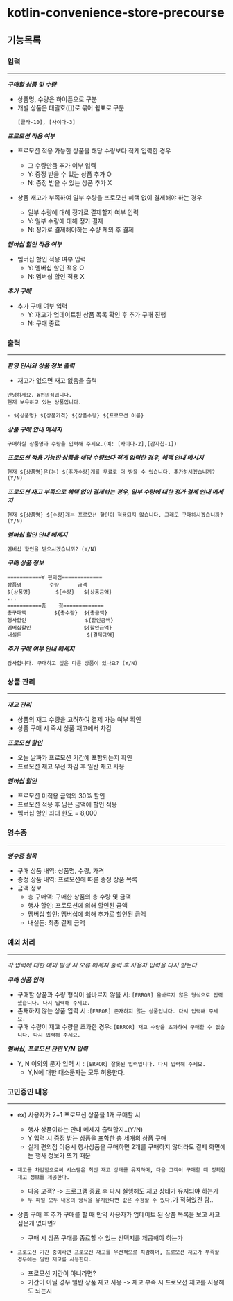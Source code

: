 # kotlin-convenience-store-precourse

## 기능목록

### 입력

---
**_구매할 상품 및 수량_**
- 상품명, 수량은 하이픈으로 구분
- 개별 상품은 대괄호([])로 묶어 쉼표로 구분
    ```
    [콜라-10], [사이다-3]
    ```

**_프로모션 적용 여부_**
- 프로모션 적용 가능한 상품을 해당 수량보다 적게 입력한 경우
  - 그 수량만큼 추가 여부 입력
  - Y: 증정 받을 수 있는 상품 추가 O
  - N: 증정 받을 수 있는 상품 추가 X


- 상품 재고가 부족하여 일부 수량을 프로모션 혜택 없이 결제해야 하는 경우
  - 일부 수량에 대해 정가로 결제할지 여부 입력
  - Y: 일부 수량에 대해 정가 결제
  - N: 정가로 결제해야하는 수량 제외 후 결제

**_멤버십 할인 적용 여부_**
- 멤버십 할인 적용 여부 입력
  - Y: 멤버십 할인 적용 O
  - N: 멤버십 할인 적용 X

**_추가 구매_**
- 추가 구매 여부 입력
  - Y: 재고가 업데이트된 상품 목록 확인 후 추가 구매 진행
  - N: 구매 종료

### 출력

---

**_환영 인사와 상품 정보 출력_**
  - 재고가 없으면 재고 없음을 출력
```
안녕하세요. W편의점입니다.
현재 보유하고 있는 상품입니다.

- ${상품명} ${상품가격} ${상품수량} ${프로모션 이름}
```
**_상품 구매 안내 메세지_**
```
구매하실 상품명과 수량을 입력해 주세요.(예: [사이다-2],[감자칩-1])
```

**_프로모션 적용 가능한 상품을 해당 수량보다 적게 입력한 경우, 혜택 안내 메시지_**
```
현재 ${상품명}은(는) ${추가수량}개를 무료로 더 받을 수 있습니다. 추가하시겠습니까? (Y/N)
```

**_프로모션 재고 부족으로 혜택 없이 결제하는 경우, 일부 수량에 대한 정가 결제 안내 메세지_**
```
현재 ${상품명} ${수량}개는 프로모션 할인이 적용되지 않습니다. 그래도 구매하시겠습니까? (Y/N)
```

**_멤버십 할인 안내 메세지_**
```
멤버십 할인을 받으시겠습니까? (Y/N)
```

**_구매 상품 정보_**
```
===========W 편의점=============
상품명		    수량      금액
${상품명}        ${수량}   ${상품금액}
...
===========증    정=============
총구매액         ${총수량}  ${총금액}
행사할인                   ${할인금액}
멤버십할인                 ${할인금액}
내실돈                     ${결제금액}
```

**_추가 구매 여부 안내 메세지_**
```
감사합니다. 구매하고 싶은 다른 상품이 있나요? (Y/N)
```

### 상품 관리

---

**_재고 관리_**
- 상품의 재고 수량을 고려하여 결제 가능 여부 확인
- 상품 구매 시 즉시 상품 재고에서 차감

**_프로모션 할인_**
- 오늘 날짜가 프로모션 기간에 포함되는지 확인
- 프로모션 재고 우선 차감 후 일반 재고 사용

**_멤버십 할인_**
- 프로모션 미적용 금액의 30% 할인
- 프로모션 적용 후 남은 금액에 할인 적용
- 멤버십 할인 최대 한도 = 8,000

### 영수증

---

**_영수증 항목_**
- 구매 상품 내역: 상품명, 수량, 가격
- 증정 상품 내역: 프로모션에 따른 증정 상품 목록
- 금액 정보
  - 총 구매액: 구매한 상품의 총 수량 및 금액
  - 행사 할인: 프로모션에 의해 할인된 금액
  - 멤버십 할인: 멤버십에 의해 추가로 할인된 금액
  - 내실돈: 최종 결제 금액

### 예외 처리

---

_각 입력에 대한 예외 발생 시 오류 메세지 출력 후 사용자 입력을 다시 받는다_

**_구매 상품 입력_**
- 구매할 상품과 수량 형식이 올바르지 않을 시: `[ERROR] 올바르지 않은 형식으로 입력했습니다. 다시 입력해 주세요.`
- 존재하지 않는 상품 입력 시 :`[ERROR] 존재하지 않는 상품입니다. 다시 입력해 주세요.`
- 구매 수량이 재고 수량을 초과한 경우: `[ERROR] 재고 수량을 초과하여 구매할 수 없습니다. 다시 입력해 주세요.`

**_멤버십, 프로모션 관련 Y/N 입력_**
- Y, N 이외의 문자 입력 시 : `[ERROR] 잘못된 입력입니다. 다시 입력해 주세요.`
  - Y,N에 대한 대소문자는 모두 허용한다.


### 고민중인 내용

---

- ex) 사용자가 2+1 프로모션 상품을 1개 구매할 시
  - 행사 상품이라는 안내 메세지 출력할지..(Y/N)
  - Y 입력 시 증정 받는 상품을 포함한 총 세개의 상품 구매
  - 실제 편의점 이용시 행사상품을 구매하면 2개를 구매하지 않더라도 결제 화면에는 행사 정보가 뜨기 때문


- `재고를 차감함으로써 시스템은 최신 재고 상태를 유지하며, 다음 고객이 구매할 때 정확한 재고 정보를 제공한다.`
  - 다음 고객? -> 프로그램 종료 후 다시 실행해도 재고 상태가 유지되야 하는가
  - `두 파일 모두 내용의 형식을 유지한다면 값은 수정할 수 있다.`가 적혀있긴 함..
  
  
- 상품 구매 후 추가 구매를 할 때 만약 사용자가 업데이트 된 상품 목록을 보고 사고 싶은게 없다면?
  - 구매 시 상품 구매를 종료할 수 있는 선택지를 제공해야 하는가


- `프로모션 기간 중이라면 프로모션 재고를 우선적으로 차감하며, 프로모션 재고가 부족할 경우에는 일반 재고를 사용한다.`
  - 프로모션 기간이 아니라면?
  - 기간이 아닐 경우 일반 상품 재고 사용 -> 재고 부족 시 프로모션 재고를 사용해도 되는지